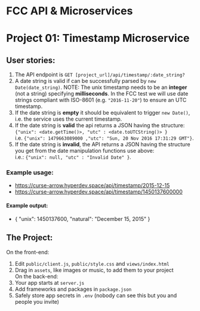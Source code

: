FCC API & Microservices 
=======================
Project 01: Timestamp Microservice
=================================


User stories:
-------------

1. The API endpoint is `GET [project_url]/api/timestamp/:date_string?`
2. A date string is valid if can be successfully parsed by `new Date(date_string)`. 
   NOTE: The unix timestamp needs to be an **integer** (not a string) specifying **milliseconds**. In the FCC test we will use 
   date strings compliant with ISO-8601 (e.g. `"2016-11-20"`) to ensure an UTC timestamp.
3. If the date string is **empty** it should be equivalent to trigger `new Date()`, i.e. the service uses the current timestamp.
4. If the date string is **valid** the api returns a JSON having the structure: 
  `{"unix": <date.getTime()>, "utc" : <date.toUTCString()> }`  
  i.e. `{"unix": 1479663089000 ,"utc": "Sun, 20 Nov 2016 17:31:29 GMT"}`.
5. If the date string is **invalid**, the API returns a JSON having the structure you get from the date manipulation functions use
above:   
  i.e.: `{"unix": null, "utc" : "Invalid Date" }`.  

### Example usage:
* https://curse-arrow.hyperdev.space/api/timestamp/2015-12-15
* https://curse-arrow.hyperdev.space/api/timestamp/1450137600000

#### Example output:
* { "unix": 1450137600, "natural": "December 15, 2015" }



The Project:
------------

On the front-end:
1. Edit `public/client.js`, `public/style.css` and `views/index.html`
2. Drag in `assets`, like images or music, to add them to your project  
On the back-end:
3. Your app starts at `server.js`
4. Add frameworks and packages in `package.json`
5. Safely store app secrets in `.env` (nobody can see this but you and people you invite)

